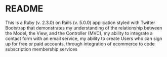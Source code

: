 # README

This is a Ruby (v. 2.3.0) on Rails (v. 5.0.0) application styled with Twitter Bootstrap that demonstrates my understanding of the relationship between the Model, the View, and the Controller (MVC), my ability to integrate a contact form with an email service, my ability to create Users who can sign up for free or paid accounts, through integration of ecommerce to code subscription membership services